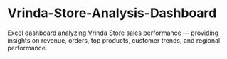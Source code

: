 # Vrinda-Store-Analysis-Dashboard
Excel dashboard analyzing Vrinda Store sales performance — providing insights on revenue, orders, top products, customer trends, and regional performance.

